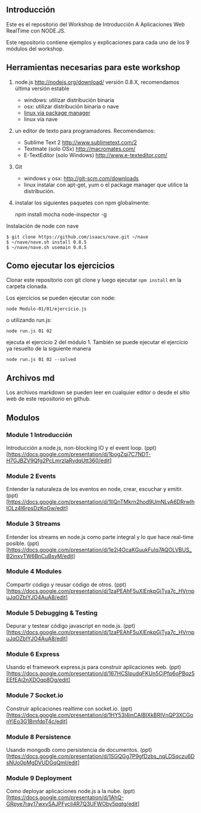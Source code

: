 ## Introducción

Este es el repositorio del Workshop de Introducción A Aplicaciones Web RealTime con NODE.JS.

Este repositorio contiene ejemplos y explicaciones para cada uno de los 9 módulos del workshop.

## Herramientas necesarias para este workshop

1. node.js http://nodejs.org/download/ versión 0.8.X, recomendamos última versión estable 
    -  windows: utilizar distribución binaria 
    -  osx: utilizar distribución binaria o nave 
    -  [linux via package manager](https://github.com/joyent/node/wiki/Installing-Node.js-via-package-manager) 
    -  linux via nave  


2. un editor de texto para programadores. Recomendamos: 
    -  Sublime Text 2 http://www.sublimetext.com/2 
    -  Textmate (solo OSx) http://macromates.com/ 
    -  E-TextEditor (solo Windows) http://www.e-texteditor.com/ 


3. Git 
    -  windows y osx: http://git-scm.com/downloads 
    -  linux instalar con apt-get, yum o el package manager que utilice la distribución.


4. instalar los siguientes paquetes con npm globalmente:

    npm install mocha node-inspector -g

Instalación de node con nave

```
$ git clone https://github.com/isaacs/nave.git ~/nave 
$ ~/nave/nave.sh install 0.8.5 
$ ~/nave/nave.sh usemain 0.8.5 
```
## Como ejecutar los ejercicios

Clonar este repositorio con git clone y luego ejecutar ```npm install``` en la carpeta clonada. 

Los ejercicios se pueden ejecutar con node:

```
node Modulo-01/01/ejercicio.js
```

o utilizando run.js: 

```
node run.js 01 02
```

ejecuta el ejercicio 2 del módulo 1. También se puede ejecutar el ejercicio ya resuelto de la siguiente manera

```
node run.js 01 02 --solved
```


## Archivos md

Los archivos markdown se pueden leer en cualquier editor o desde el sitio web de este repositorio en github.

## Modulos


### Module 1 Introducción 

Introducción a node.js, non-blocking IO y el event loop. (ppt)[https://docs.google.com/presentation/d/1bogZqj7C7NDT-H7GJBZV9Qfg2PcLmrzIaRvdqUtt360/edit]


### Module 2 Events

Entender la naturaleza de los eventos en node, crear, escuchar y emitir. (ppt)[https://docs.google.com/presentation/d/1IlQnTMkrn2hod9UmNLyA6DRrwIhIOLz4l6rpsDzKqGw/edit]


### Module 3 Streams

Entender los streams en node.js como parte integral y lo que hace real-time posible. (ppt)[https://docs.google.com/presentation/d/1e2j4OcaKGuukFuIq7AQOLVBUS_B2inxvTW6BnCuBsyM/edit]

### Module 4 Modules

Compartir código y reusar código de otros. (ppt)[https://docs.google.com/presentation/d/1zaPEAhF5uXlEnkpGjTya7c_HVrnpuJqOZblYJO4AuA8/edit]


### Module 5 Debugging & Testing

Depurar y testear código javascript en node.js. (ppt)[https://docs.google.com/presentation/d/1zaPEAhF5uXlEnkpGjTya7c_HVrnpuJqOZblYJO4AuA8/edit]

### Module 6 Express

Usando el framework express.js para construir aplicaciones web. (ppt)[https://docs.google.com/presentation/d/167HCSlpudqFKUn5CjPfp6oPBqz5EEfEAi2nXDOqp8Og/edit]

### Module 7 Socket.io

Construir aplicaciones realtime con socket.io. (ppt)[https://docs.google.com/presentation/d/1HY53l4jnCAIBIXkBRIVnQP3XCGonYiEo3G1BmfdpT4c/edit]

### Module 8 Persistence

Usando mongodb como persistencia de documentos. (ppt)[https://docs.google.com/presentation/d/1SGQGg7P9gfDzbs_nqLDSqczu6DsNUo0pMgDVUDGqQmI/edit]


### Module 9 Deployment

Como deployar aplicaciones node.js a la nube. (ppt)[https://docs.google.com/presentation/d/1AhQ-GRpye7ray17wxvSAJPFycIi4R7Q3UFWOby5pqtg/edit]